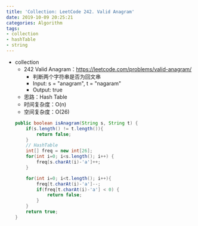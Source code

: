 ```yaml
---
title: 'Collection: LeetCode 242. Valid Anagram'
date: 2019-10-09 20:25:21
categories: Algorithm
tags:  
- collection
- hashTable
- string
---
```


- collection
    - 242 Valid Anagram：https://leetcode.com/problems/valid-anagram/
        - 判断两个字符串是否为回文串
        - Input: s = "anagram", t = "nagaram"
        - Output: true
        <!-- more -->
    - 思路：Hash Table
    - 时间复杂度：O(n)
    - 空间复杂度：O(26)
    ```java
    public boolean isAnagram(String s, String t) {
        if(s.length() != t.length()){
            return false;
        }
        // HashTable
        int[] freq = new int[26];
        for(int i=0; i<s.length(); i++) {
            freq[s.charAt(i)-'a']++;
        }

        for(int i=0; i<t.length(); i++){
            freq[t.charAt(i)-'a']--;
            if(freq[t.charAt(i)-'a'] < 0) {
                return false;
            }
        }
        return true;
    }
    ```